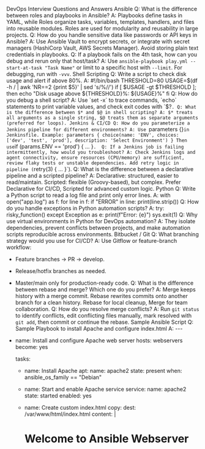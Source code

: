 DevOps Interview Questions and Answers
Ansible
Q: What is the difference between roles and playbooks in Ansible?
A: Playbooks define tasks in YAML, while Roles organize tasks, variables, templates, handlers, and files into reusable modules. Roles are used for modularity and reusability in large projects.
Q: How do you handle sensitive data like passwords or API keys in Ansible?
A: Use Ansible Vault to encrypt secrets, or integrate with secret managers (HashiCorp Vault, AWS Secrets Manager). Avoid storing plain text credentials in playbooks.
Q: If a playbook fails on the 4th task, how can you debug and rerun only that host/task?
A: Use `ansible-playbook play.yml --start-at-task "Task Name"` or limit to a specific host with `--limit`. For debugging, run with `-vvv`.
Shell Scripting
Q: Write a script to check disk usage and alert if above 80%.
A: #!/bin/bash
THRESHOLD=80
USAGE=$(df -h / | awk 'NR==2 {print $5}' | sed 's/%//')
if [ $USAGE -gt $THRESHOLD ]; then
  echo "Disk usage above ${THRESHOLD}%: ${USAGE}%"
fi
Q: How do you debug a shell script?
A: Use `set -x` to trace commands, `echo` statements to print variable values, and check exit codes with `$?`.
Q: What is the difference between $* and $@ in shell scripting?
A: $* treats all arguments as a single string, $@ treats them as separate arguments (preferred for loops).
Jenkins & CI/CD
Q: How do you parameterize a Jenkins pipeline for different environments?
A: Use `parameters {}` in Jenkinsfile.
Example:
parameters {
    choice(name: 'ENV', choices: ['dev', 'test', 'prod'], description: 'Select Environment')
}
Then use `if (params.ENV == 'prod') { ... }`. 
Q: If a Jenkins job is failing intermittently, how would you troubleshoot?
A: Check Jenkins logs and agent connectivity, ensure resources (CPU/memory) are sufficient, review flaky tests or unstable dependencies. Add retry logic in pipeline (`retry(3) { ... }`).
Q: What is the difference between a declarative pipeline and a scripted pipeline?
A: Declarative: structured, easier to read/maintain.
Scripted: flexible (Groovy-based), but complex.
Prefer Declarative for CI/CD, Scripted for advanced custom logic.
Python
Q: Write a Python script to read a log file and print only error lines.
A: with open("app.log") as f:
    for line in f:
        if "ERROR" in line:
            print(line.strip())
Q: How do you handle exceptions in Python automation scripts?
A: try:
    risky_function()
except Exception as e:
    print(f"Error: {e}")
    sys.exit(1)
Q: Why use virtual environments in Python for DevOps automation?
A: They isolate dependencies, prevent conflicts between projects, and make automation scripts reproducible across environments.
Bitbucket / Git
Q: What branching strategy would you use for CI/CD?
A: Use Gitflow or feature-branch workflow:
- Feature branches → PR → develop.
- Release/hotfix branches as needed.
- Master/main only for production-ready code.
Q: What is the difference between rebase and merge? Which one do you prefer?
A: Merge keeps history with a merge commit.
Rebase rewrites commits onto another branch for a clean history.
Rebase for local cleanup, Merge for team collaboration.
Q: How do you resolve merge conflicts?
A: Run `git status` to identify conflicts, edit conflicting files manually, mark resolved with `git add`, then commit or continue the rebase.
Sample Ansible Script
Q: Sample Playbook to install Apache and configure index.html
A: ---
- name: Install and configure Apache web server
  hosts: webservers
  become: yes

  tasks:
    - name: Install Apache
      apt:
        name: apache2
        state: present
      when: ansible_os_family == "Debian"

    - name: Start and enable Apache service
      service:
        name: apache2
        state: started
        enabled: yes

    - name: Create custom index.html
      copy:
        dest: /var/www/html/index.html
        content: |
          <html>
          <h1>Welcome to Ansible Webserver</h1>
          </html>
